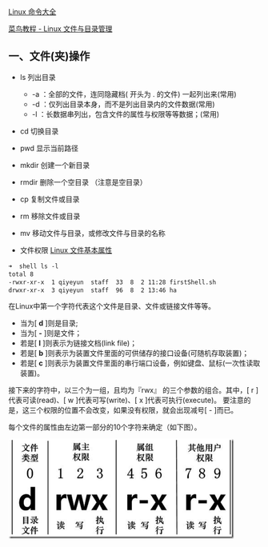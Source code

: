 [Linux 命令大全](https://www.runoob.com/linux/linux-command-manual.html)

[菜鸟教程 - Linux 文件与目录管理](https://www.runoob.com/linux/linux-file-content-manage.html)



## 一、文件(夹)操作

* ls 列出目录
  * -a ：全部的文件，连同隐藏档( 开头为 . 的文件) 一起列出来(常用)
  * -d ：仅列出目录本身，而不是列出目录内的文件数据(常用)
  * -l ：长数据串列出，包含文件的属性与权限等等数据；(常用)
* cd 切换目录
* pwd 显示当前路径
* mkdir 创建一个新目录
* rmdir 删除一个空目录 （注意是空目录） 
* cp 复制文件或目录
* rm 移除文件或目录
* mv 移动文件与目录，或修改文件与目录的名称





* 文件权限  [Linux 文件基本属性](https://www.runoob.com/linux/linux-file-attr-permission.html)

```
➜  shell ls -l
total 8
-rwxr-xr-x  1 qiyeyun  staff  33  8  2 11:28 firstShell.sh
drwxr-xr-x  3 qiyeyun  staff  96  8  2 13:46 ha
```

在Linux中第一个字符代表这个文件是目录、文件或链接文件等等。

- 当为[ **d** ]则是目录;
- 当为[ **-** ]则是文件；
- 若是[ **l** ]则表示为链接文档(link file)；
- 若是[ **b** ]则表示为装置文件里面的可供储存的接口设备(可随机存取装置)；
- 若是[ **c** ]则表示为装置文件里面的串行端口设备，例如键盘、鼠标(一次性读取装置)。

接下来的字符中，以三个为一组，且均为『rwx』 的三个参数的组合。其中，[ r ]代表可读(read)、[ w ]代表可写(write)、[ x ]代表可执行(execute)。 要注意的是，这三个权限的位置不会改变，如果没有权限，就会出现减号[ - ]而已。

每个文件的属性由左边第一部分的10个字符来确定（如下图）。

![](media_Terminal/chmod权限.png)









